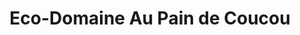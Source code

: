 ---
title: "Eco-Domaine Au Pain de Coucou"
url: /les-planchettes/eco-domaine-au-pain-de-coucou/
shop: Hofladen
---